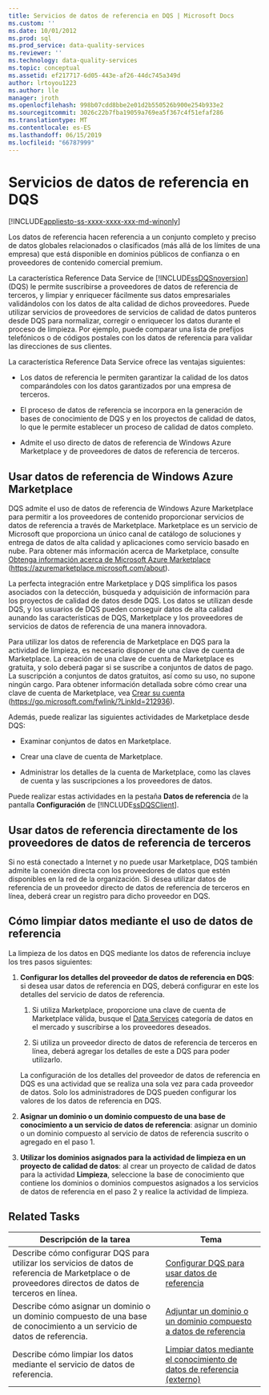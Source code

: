 ```yaml
---
title: Servicios de datos de referencia en DQS | Microsoft Docs
ms.custom: ''
ms.date: 10/01/2012
ms.prod: sql
ms.prod_service: data-quality-services
ms.reviewer: ''
ms.technology: data-quality-services
ms.topic: conceptual
ms.assetid: ef217717-6d05-443e-af26-44dc745a349d
author: lrtoyou1223
ms.author: lle
manager: jroth
ms.openlocfilehash: 998b07cdd8bbe2e01d2b550526b900e254b933e2
ms.sourcegitcommit: 3026c22b7fba19059a769ea5f367c4f51efaf286
ms.translationtype: MT
ms.contentlocale: es-ES
ms.lasthandoff: 06/15/2019
ms.locfileid: "66787999"
---
```

# <a name="reference-data-services-in-dqs"></a>Servicios de datos de referencia en DQS

[!INCLUDE[appliesto-ss-xxxx-xxxx-xxx-md-winonly](../includes/appliesto-ss-xxxx-xxxx-xxx-md-winonly.md)]

  Los datos de referencia hacen referencia a un conjunto completo y preciso de datos globales relacionados o clasificados (más allá de los límites de una empresa) que está disponible en dominios públicos de confianza o en proveedores de contenido comercial premium.  
  
 La característica Reference Data Service de [!INCLUDE[ssDQSnoversion](../includes/ssdqsnoversion-md.md)] (DQS) le permite suscribirse a proveedores de datos de referencia de terceros, y limpiar y enriquecer fácilmente sus datos empresariales validándolos con los datos de alta calidad de dichos proveedores. Puede utilizar servicios de proveedores de servicios de calidad de datos punteros desde DQS para normalizar, corregir o enriquecer los datos durante el proceso de limpieza. Por ejemplo, puede comparar una lista de prefijos telefónicos o de códigos postales con los datos de referencia para validar las direcciones de sus clientes.  
  
 La característica Reference Data Service ofrece las ventajas siguientes:  
  
-   Los datos de referencia le permiten garantizar la calidad de los datos comparándoles con los datos garantizados por una empresa de terceros.  
  
-   El proceso de datos de referencia se incorpora en la generación de bases de conocimiento de DQS y en los proyectos de calidad de datos, lo que le permite establecer un proceso de calidad de datos completo.  
  
-   Admite el uso directo de datos de referencia de Windows Azure Marketplace y de proveedores de datos de referencia de terceros.  
  
##  <a name="Marketplace"></a> Usar datos de referencia de Windows Azure Marketplace  
 DQS admite el uso de datos de referencia de Windows Azure Marketplace para permitir a los proveedores de contenido proporcionar servicios de datos de referencia a través de Marketplace. Marketplace es un servicio de Microsoft que proporciona un único canal de catálogo de soluciones y entrega de datos de alta calidad y aplicaciones como servicio basado en nube. Para obtener más información acerca de Marketplace, consulte [Obtenga información acerca de Microsoft Azure Marketplace](https://azuremarketplace.microsoft.com/about) (https://azuremarketplace.microsoft.com/about).
  
 La perfecta integración entre Marketplace y DQS simplifica los pasos asociados con la detección, búsqueda y adquisición de información para los proyectos de calidad de datos desde DQS. Los datos se utilizan desde DQS, y los usuarios de DQS pueden conseguir datos de alta calidad aunando las características de DQS, Marketplace y los proveedores de servicios de datos de referencia de una manera innovadora.  
  
 Para utilizar los datos de referencia de Marketplace en DQS para la actividad de limpieza, es necesario disponer de una clave de cuenta de Marketplace. La creación de una clave de cuenta de Marketplace es gratuita, y solo deberá pagar si se suscribe a conjuntos de datos de pago. La suscripción a conjuntos de datos gratuitos, así como su uso, no supone ningún cargo. Para obtener información detallada sobre cómo crear una clave de cuenta de Marketplace, vea [Crear su cuenta](https://go.microsoft.com/fwlink/?LinkId=212936) (https://go.microsoft.com/fwlink/?LinkId=212936).  
  
 Además, puede realizar las siguientes actividades de Marketplace desde DQS:  
  
-   Examinar conjuntos de datos en Marketplace.  
  
-   Crear una clave de cuenta de Marketplace.  
  
-   Administrar los detalles de la cuenta de Marketplace, como las claves de cuenta y las suscripciones a los proveedores de datos.  
  
 Puede realizar estas actividades en la pestaña **Datos de referencia** de la pantalla **Configuración** de [!INCLUDE[ssDQSClient](../includes/ssdqsclient-md.md)].  
  
##  <a name="Direct"></a> Usar datos de referencia directamente de los proveedores de datos de referencia de terceros  
 Si no está conectado a Internet y no puede usar Marketplace, DQS también admite la conexión directa con los proveedores de datos que estén disponibles en la red de la organización. Si desea utilizar datos de referencia de un proveedor directo de datos de referencia de terceros en línea, deberá crear un registro para dicho proveedor en DQS.  
  
##  <a name="HowToCleanse"></a> Cómo limpiar datos mediante el uso de datos de referencia  
 La limpieza de los datos en DQS mediante los datos de referencia incluye los tres pasos siguientes:  
  
1.  **Configurar los detalles del proveedor de datos de referencia en DQS**: si desea usar datos de referencia en DQS, deberá configurar en este los detalles del servicio de datos de referencia.  
  
    1.  Si utiliza Marketplace, proporcione una clave de cuenta de Marketplace válida, busque el [Data Services](https://azuremarketplace.microsoft.com/marketplace/apps/category/azure-active-directory-apps?page=1&subcategories=data-services) categoría de datos en el mercado y suscribirse a los proveedores deseados.  
  
    2.  Si utiliza un proveedor directo de datos de referencia de terceros en línea, deberá agregar los detalles de este a DQS para poder utilizarlo.  
  
     La configuración de los detalles del proveedor de datos de referencia en DQS es una actividad que se realiza una sola vez para cada proveedor de datos. Solo los administradores de DQS pueden configurar los valores de los datos de referencia en DQS.  
  
2.  **Asignar un dominio o un dominio compuesto de una base de conocimiento a un servicio de datos de referencia**: asignar un dominio o un dominio compuesto al servicio de datos de referencia suscrito o agregado en el paso 1.  
  
3.  **Utilizar los dominios asignados para la actividad de limpieza en un proyecto de calidad de datos**: al crear un proyecto de calidad de datos para la actividad **Limpieza**, seleccione la base de conocimiento que contiene los dominios o dominios compuestos asignados a los servicios de datos de referencia en el paso 2 y realice la actividad de limpieza.  
  
## <a name="related-tasks"></a>Related Tasks  
  
|Descripción de la tarea|Tema|  
|----------------------|-----------|  
|Describe cómo configurar DQS para utilizar los servicios de datos de referencia de Marketplace o de proveedores directos de datos de terceros en línea.|[Configurar DQS para usar datos de referencia](../data-quality-services/configure-dqs-to-use-reference-data.md)|  
|Describe cómo asignar un dominio o un dominio compuesto de una base de conocimiento a un servicio de datos de referencia.|[Adjuntar un dominio o un dominio compuesto a datos de referencia](../data-quality-services/attach-domain-or-composite-domain-to-reference-data.md)|  
|Describe cómo limpiar los datos mediante el servicio de datos de referencia.|[Limpiar datos mediante el conocimiento de datos de referencia &#40;externo&#41;](../data-quality-services/cleanse-data-using-reference-data-external-knowledge.md)|  
  
  
